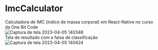 # ImcCalculator
Calculadora de IMC (índice de massa corporal) em React-Native no curso da One Bit Code
</br>
![Captura de tela 2023-04-05 140348](https://user-images.githubusercontent.com/105889905/230152746-e6097b3a-ac23-4e00-9804-2abcdec8cf73.png)
</br>
Tela de resultado com a faixa de classificação
</br>
![Captura de tela 2023-04-05 140424](https://user-images.githubusercontent.com/105889905/230152757-2e6710f6-4e12-42d3-b414-e788c99ba66f.png)
